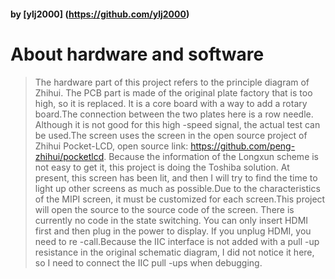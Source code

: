 #### by [ylj2000] (https://github.com/ylj2000)

# About hardware and software

> The hardware part of this project refers to the principle diagram of Zhihui. The PCB part is made of the original plate factory that is too high, so it is replaced. It is a core board with a way to add a rotary board.The connection between the two plates here is a row needle. Although it is not good for this high -speed signal, the actual test can be used.The screen uses the screen in the open source project of Zhihui Pocket-LCD, open source link: https://github.com/peng-zhihui/pocketlcd.
> Because the information of the Longxun scheme is not easy to get it, this project is doing the Toshiba solution. At present, this screen has been lit, and then I will try to find the time to light up other screens as much as possible.Due to the characteristics of the MIPI screen, it must be customized for each screen.This project will open the source to the source code of the screen. There is currently no code in the state switching. You can only insert HDMI first and then plug in the power to display. If you unplug HDMI, you need to re -call.Because the IIC interface is not added with a pull -up resistance in the original schematic diagram, I did not notice it here, so I need to connect the IIC pull -ups when debugging.

